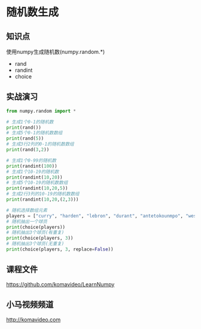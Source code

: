 随机数生成
==========

## 知识点

使用numpy生成随机数(numpy.random.*)

* rand
* randint
* choice

## 实战演习

~~~python
from numpy.random import *

# 生成1个0-1的随机数
print(rand())
# 生成5个0-1的随机数数组
print(rand(5))
# 生成3行2列的0-1的随机数数组
print(rand(3,2))

# 生成1个0-99的随机数
print(randint(100))
# 生成1个10-19的随机数
print(randint(10,20))
# 生成5个10-19的随机数数组
print(randint(10,20,5))
# 生成2行3列的10-19的随机数数组
print(randint(10,20,(2,3)))

# 随机选择数组元素
players = ["curry", "harden", "lebron", "durant", "antetokounmpo", "westbrook", "McGee"]
# 随机抽出一个球员
print(choice(players))
# 随机抽出3个球员(有重复)
print(choice(players, 3))
# 随机抽出3个球员(无重复)
print(choice(players, 3, replace=False))
~~~

## 课程文件

https://github.com/komavideo/LearnNumpy

## 小马视频频道

http://komavideo.com
